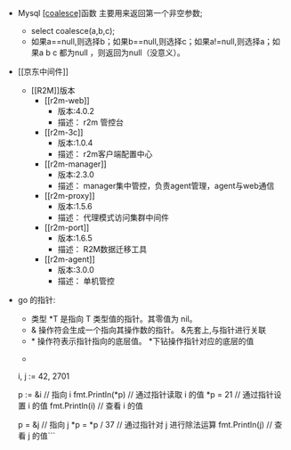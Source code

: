 - Mysql [[coalesce]]()函数 主要用来返回第一个非空参数;
    - select coalesce(a,b,c);
    - 如果a==null,则选择b；如果b==null,则选择c；如果a!=null,则选择a；如果a b c 都为null ，则返回为null（没意义）。
- [[京东中间件]]
    - [[R2M]]版本
        - [[r2m-web]]
            - 版本:4.0.2
            - 描述： r2m 管控台
        - [[r2m-3c]]
            - 版本:1.0.4
            - 描述： r2m客户端配置中心
        - [[r2m-manager]]
            - 版本:2.3.0
            - 描述： manager集中管控，负责agent管理，agent与web通信
        - [[r2m-proxy]]
            - 版本:1.5.6
            - 描述： 代理模式访问集群中间件
        - [[r2m-port]]
            - 版本:1.6.5
            - 描述： R2M数据迁移工具
        - [[r2m-agent]]
            - 版本:3.0.0
            - 描述： 单机管控
- go 的指针:
    - 类型 *T 是指向 T 类型值的指针。其零值为 nil。
    - & 操作符会生成一个指向其操作数的指针。 &先套上,与指针进行关联
    - * 操作符表示指针指向的底层值。  *下钻操作指针对应的底层的值
    - ```c++
    i, j := 42, 2701

	p := &i         // 指向 i
	fmt.Println(*p) // 通过指针读取 i 的值
	*p = 21         // 通过指针设置 i 的值
	fmt.Println(i)  // 查看 i 的值

	p = &j         // 指向 j
	*p = *p / 37   // 通过指针对 j 进行除法运算
	fmt.Println(j) // 查看 j 的值```
